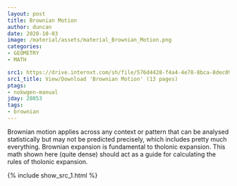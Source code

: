 ```yaml
---
layout: post
title: Brownian Motion
author: duncan
date: 2020-10-03
image: /material/assets/material_Brownian_Motion.png
categories:
- GEOMETRY
- MATH

src1: https://drive.internxt.com/sh/file/576d4428-f4a4-4e78-8bca-8dec0970de45/f5d2f42133e832b74ae6ba16c15a5f1ffe45e333fb98022d26242cc3751a51b4
src1_title: View/Download 'Brownian Motion' (13 pages)
ptags:
- nokwgen-manual
jday: 28053
tags:
- brownian
---
```


Brownian motion applies across any context or pattern that can be analysed statistically but may not be predicted precisely, which includes pretty much everything.  Brownian expansion is fundamental to tholonic expansion.  This math shown here (quite dense) should act as a guide for calculating the rules of tholonic expansion.

<!--more-->

{% include show_src_1.html %}

